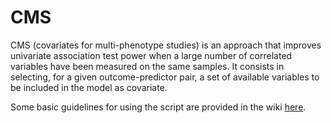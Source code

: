 # CMS

CMS (covariates for multi-phenotype studies) is an approach that improves univariate association test power when a large number of correlated variables have been measured on the same samples. It consists in selecting, for a given outcome-predictor pair, a set of available variables to be included in the model as covariate.

Some basic guidelines for using the script are provided in the wiki [here](https://github.com/haschard/CMS/wiki).



